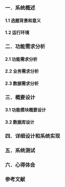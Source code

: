 ### 一．系统概述
#### 1.1 选题背景和意义
#### 1.2 运行环境
### 二．功能需求分析
#### 2.1 功能需求分析
#### 2.2 业务需求分析
#### 2.3 数据需求分析
### 三．概要设计
#### 3.1 功能模块概要设计
#### 3.2 数据库设计
### 四．详细设计和系统实现
### 五．系统测试
### 六．心得体会
### 参考文献 